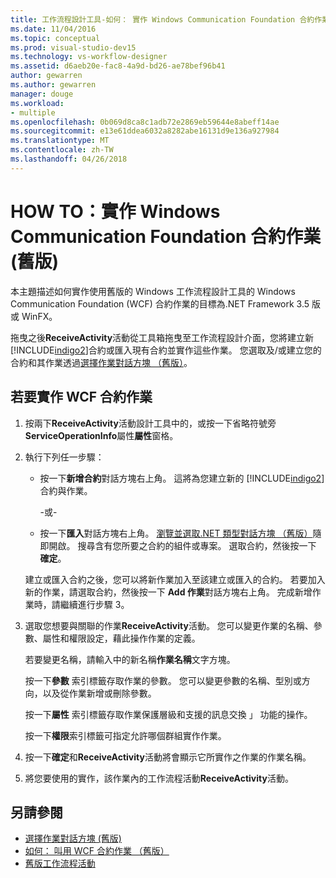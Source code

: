 ```yaml
---
title: 工作流程設計工具-如何： 實作 Windows Communication Foundation 合約作業 （舊版）
ms.date: 11/04/2016
ms.topic: conceptual
ms.prod: visual-studio-dev15
ms.technology: vs-workflow-designer
ms.assetid: d6aeb20e-fac8-4a9d-bd26-ae78bef96b41
author: gewarren
ms.author: gewarren
manager: douge
ms.workload:
- multiple
ms.openlocfilehash: 0b069d8ca8c1adb72e2869eb59644e8abeff14ae
ms.sourcegitcommit: e13e61ddea6032a8282abe16131d9e136a927984
ms.translationtype: MT
ms.contentlocale: zh-TW
ms.lasthandoff: 04/26/2018
---
```

# <a name="how-to-implement-a-windows-communication-foundation-contract-operation-legacy"></a>HOW TO：實作 Windows Communication Foundation 合約作業 (舊版)

本主題描述如何實作使用舊版的 Windows 工作流程設計工具的 Windows Communication Foundation (WCF) 合約作業的目標為.NET Framework 3.5 版或 WinFX。

拖曳之後**ReceiveActivity**活動從工具箱拖曳至工作流程設計介面，您將建立新[!INCLUDE[indigo2](../workflow-designer/includes/indigo2_md.md)]合約或匯入現有合約並實作這些作業。 您選取及/或建立您的合約和其作業透過[選擇作業對話方塊 （舊版）](../workflow-designer/choose-operation-dialog-box-legacy.md)。

## <a name="to-implement-a-wcf-contract-operation"></a>若要實作 WCF 合約作業

1.  按兩下**ReceiveActivity**活動設計工具中的，或按一下省略符號旁**ServiceOperationInfo**屬性**屬性**窗格。

2.  執行下列任一步驟：

    -   按一下**新增合約**對話方塊右上角。 這將為您建立新的 [!INCLUDE[indigo2](../workflow-designer/includes/indigo2_md.md)] 合約與作業。

         -或-

    -   按一下**匯入**對話方塊右上角。 [瀏覽並選取.NET 類型對話方塊 （舊版）](../workflow-designer/browse-and-select-a-dotnet-type-dialog-box-legacy.md)隨即開啟。 搜尋含有您所要之合約的組件或專案。 選取合約，然後按一下 **確定**。

     建立或匯入合約之後，您可以將新作業加入至該建立或匯入的合約。 若要加入新的作業，請選取合約，然後按一下  **Add 作業**對話方塊右上角。 完成新增作業時，請繼續進行步驟 3。

3.  選取您想要與關聯的作業**ReceiveActivity**活動。 您可以變更作業的名稱、參數、屬性和權限設定，藉此操作作業的定義。

     若要變更名稱，請輸入中的新名稱**作業名稱**文字方塊。

     按一下**參數** 索引標籤存取作業的參數。 您可以變更參數的名稱、型別或方向，以及從作業新增或刪除參數。

     按一下**屬性** 索引標籤存取作業保護層級和支援的訊息交換 」 功能的操作。

     按一下**權限**索引標籤可指定允許哪個群組實作作業。

4.  按一下**確定**和**ReceiveActivity**活動將會顯示它所實作之作業的作業名稱。

5.  將您要使用的實作，該作業內的工作流程活動**ReceiveActivity**活動。

## <a name="see-also"></a>另請參閱

- [選擇作業對話方塊 (舊版)](../workflow-designer/choose-operation-dialog-box-legacy.md)
- [如何： 叫用 WCF 合約作業 （舊版）](../workflow-designer/how-to-invoke-a-windows-communication-foundation-contract-operation-legacy.md)
- [舊版工作流程活動](../workflow-designer/legacy-workflow-activities.md)